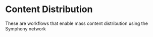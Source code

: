 # Content Distribution
These are workflows that enable mass content distribution using the Symphony network
